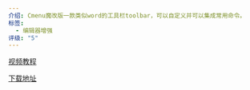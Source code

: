 ```yaml
---
介绍: Cmenu魔改版一款类似word的工具栏toolbar，可以自定义并可以集成常用命令。
标签:
  - 编辑器增强
评级: "5"
---
```


[视频教程](https://www.bilibili.com/video/BV1mY4y1T7g2/?vd_source=81223299ca5d449a34daaab3e1102d1d)

[下载地址](https://github.com/cumany/obsidian-editing-toolbar)
